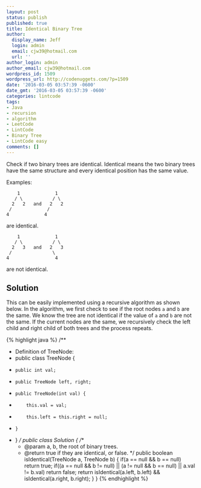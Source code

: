 ```yaml
---
layout: post
status: publish
published: true
title: Identical Binary Tree
author:
  display_name: Jeff
  login: admin
  email: cjw39@hotmail.com
  url: ''
author_login: admin
author_email: cjw39@hotmail.com
wordpress_id: 1509
wordpress_url: http://codenuggets.com/?p=1509
date: '2016-03-05 03:57:39 -0600'
date_gmt: '2016-03-05 03:57:39 -0600'
categories: lintcode
tags:
- Java
- recursion
- algorithm
- LeetCode
- LintCode
- Binary Tree
- LintCode easy
comments: []
---
```

Check if two binary trees are identical. Identical means the two binary trees have the same structure and every identical position has the same value.

Examples:

```
    1             1
   / \           / \
  2   2   and   2   2
 /             /
4             4
```
are identical.

```
    1             1
   / \           / \
  2   3   and   2   3
 /               \
4                 4
```
are not identical.

## Solution

This can be easily implemented using a recursive algorithm as shown below. In the algorithm, we first check to see if the root nodes `a` and `b` are the same. We know the tree are not identical if the value of `a` and `b` are not the same. If the current nodes are the same, we recursively check the left child and right child of both trees and the process repeats.

{% highlight java %}
/**
 * Definition of TreeNode:
 * public class TreeNode {
 *     public int val;
 *     public TreeNode left, right;
 *     public TreeNode(int val) {
 *         this.val = val;
 *         this.left = this.right = null;
 *     }
 * }
 */
public class Solution {
    /**
     * @param a, b, the root of binary trees.
     * @return true if they are identical, or false.
     */
    public boolean isIdentical(TreeNode a, TreeNode b) {
        if(a == null && b == null)
            return true;
        if((a == null && b != null) || (a != null && b == null) ||
            a.val != b.val)
            return false;
        return isIdentical(a.left, b.left) && isIdentical(a.right, b.right);
    }
}
{% endhighlight %}